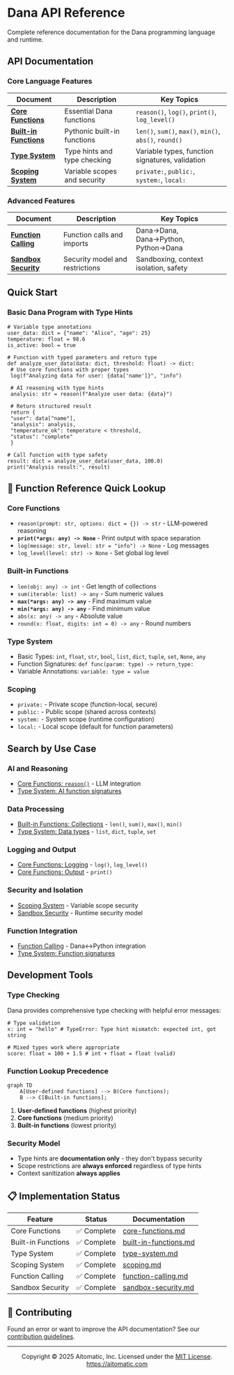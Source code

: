 # Dana API Reference

Complete reference documentation for the Dana programming language and runtime.

## API Documentation

### Core Language Features

| Document | Description | Key Topics |
|----------|-------------|------------|
| **[Core Functions](core-functions.md)** | Essential Dana functions | `reason()`, `log()`, `print()`, `log_level()` |
| **[Built-in Functions](built-in-functions.md)** | Pythonic built-in functions | `len()`, `sum()`, `max()`, `min()`, `abs()`, `round()` |
| **[Type System](type-system.md)** | Type hints and type checking | Variable types, function signatures, validation |
| **[Scoping System](scoping.md)** | Variable scopes and security | `private:`, `public:`, `system:`, `local:` |

### Advanced Features

| Document | Description | Key Topics |
|----------|-------------|------------|
| **[Function Calling](function-calling.md)** | Function calls and imports | Dana→Dana, Dana→Python, Python→Dana |
| **[Sandbox Security](sandbox-security.md)** | Security model and restrictions | Sandboxing, context isolation, safety |

## Quick Start

### Basic Dana Program with Type Hints
```dana
# Variable type annotations
user_data: dict = {"name": "Alice", "age": 25}
temperature: float = 98.6
is_active: bool = true

# Function with typed parameters and return type
def analyze_user_data(data: dict, threshold: float) -> dict:
 # Use core functions with proper types
 log(f"Analyzing data for user: {data['name']}", "info")

 # AI reasoning with type hints
 analysis: str = reason(f"Analyze user data: {data}")

 # Return structured result
 return {
 "user": data["name"],
 "analysis": analysis,
 "temperature_ok": temperature < threshold,
 "status": "complete"
 }

# Call function with type safety
result: dict = analyze_user_data(user_data, 100.0)
print("Analysis result:", result)
```

## 📖 Function Reference Quick Lookup

### Core Functions
- `reason(prompt: str, options: dict = {}) -> str` - LLM-powered reasoning
- **`print(*args: any) -> None`** - Print output with space separation
- `log(message: str, level: str = "info") -> None` - Log messages
- `log_level(level: str) -> None` - Set global log level

### Built-in Functions
- `len(obj: any) -> int` - Get length of collections
- `sum(iterable: list) -> any` - Sum numeric values
- **`max(*args: any) -> any`** - Find maximum value
- **`min(*args: any) -> any`** - Find minimum value
- `abs(x: any) -> any` - Absolute value
- `round(x: float, digits: int = 0) -> any` - Round numbers

### Type System
- Basic Types: `int`, `float`, `str`, `bool`, `list`, `dict`, `tuple`, `set`, `None`, `any`
- Function Signatures: `def func(param: type) -> return_type:`
- Variable Annotations: `variable: type = value`

### Scoping
- `private:` - Private scope (function-local, secure)
- `public:` - Public scope (shared across contexts)
- `system:` - System scope (runtime configuration)
- `local:` - Local scope (default for function parameters)

## Search by Use Case

### AI and Reasoning
- [Core Functions: `reason()`](core-functions.md#reason) - LLM integration
- [Type System: AI function signatures](type-system.md#ai-functions)

### Data Processing
- [Built-in Functions: Collections](built-in-functions.md#collection-functions) - `len()`, `sum()`, `max()`, `min()`
- [Type System: Data types](type-system.md#data-types) - `list`, `dict`, `tuple`, `set`

### Logging and Output
- [Core Functions: Logging](core-functions.md#logging-functions) - `log()`, `log_level()`
- [Core Functions: Output](core-functions.md#output-functions) - `print()`

### Security and Isolation
- [Scoping System](scoping.md) - Variable scope security
- [Sandbox Security](sandbox-security.md) - Runtime security model

### Function Integration
- [Function Calling](function-calling.md) - Dana↔Python integration
- [Type System: Function signatures](type-system.md#function-type-signatures)

## Development Tools

### Type Checking
Dana provides comprehensive type checking with helpful error messages:
```dana
# Type validation
x: int = "hello" # TypeError: Type hint mismatch: expected int, got string

# Mixed types work where appropriate
score: float = 100 + 1.5 # int + float = float (valid)
```

### Function Lookup Precedence

```mermaid
graph TD
    A[User-defined functions] --> B(Core functions);
    B --> C[Built-in functions];
```

1. **User-defined functions** (highest priority)
2. **Core functions** (medium priority)
3. **Built-in functions** (lowest priority)

### Security Model
- Type hints are **documentation only** - they don't bypass security
- Scope restrictions are **always enforced** regardless of type hints
- Context sanitization **always applies**

## 📋 Implementation Status

| Feature | Status | Documentation |
|---------|--------|---------------|
| Core Functions | ✅ Complete | [core-functions.md](core-functions.md) |
| Built-in Functions | ✅ Complete | [built-in-functions.md](built-in-functions.md) |
| Type System | ✅ Complete | [type-system.md](type-system.md) |
| Scoping System | ✅ Complete | [scoping.md](scoping.md) |
| Function Calling | ✅ Complete | [function-calling.md](function-calling.md) |
| Sandbox Security | ✅ Complete | [sandbox-security.md](sandbox-security.md) |

## 🤝 Contributing

Found an error or want to improve the API documentation? See our [contribution guidelines](../../../for-contributors/README.md).

---

<p align="center">
Copyright © 2025 Aitomatic, Inc. Licensed under the <a href="../../../LICENSE.md">MIT License</a>.
<br/>
<a href="https://aitomatic.com">https://aitomatic.com</a>
</p>